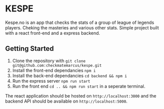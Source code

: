 # KESPE

Kespe.no is an app that checks the stats of a group of league of legends players. Cheking the masteries and various other stats. Simple project built with a react front-end and a express backend.

## Getting Started

1. Clone the repository with `git clone git@github.com:checkmatemarcus/kespe.git`
2. Install the front-end dependancies `npm i`
3. Install the back-end dependancies `cd backend && npm i`
4. Run the express server `npm run start`
5. Run the front end `cd .. && npm run start` in a seperate terminal. 

The react application should be hosted on `http://localhost:3000` and the backend API should be available on `http://localhost:5000`.
